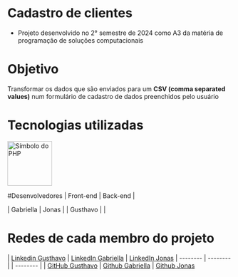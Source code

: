 # Cadastro de clientes

- Projeto desenvolvido no 2° semestre de 2024 como A3 da matéria de programação de soluções computacionais

# Objetivo

Transformar os dados que são enviados para um **CSV (comma separated values)** num formulário de cadastro de dados preenchidos pelo usuário

# Tecnologias utilizadas
<div>
  <img height="100" width="100"loading="lazy"src="https://cdn.jsdelivr.net/gh/devicons/devicon@latest/icons/php/php-original.svg" alt="Símbolo do PHP"/>
</div>

#Desenvolvedores
| Front-end | Back-end |

| Gabriella  |  Jonas   |
| Gusthavo  |          |

# Redes de cada membro do projeto

| [Linkedin Gusthavo](https://www.linkedin.com/in/gusthavosoares/)   | [LinkedIn Gabriella](https://www.linkedin.com/in/gabriellarodriguesdasilva/)   | [LinkedIn Jonas](https://www.linkedin.com/in/jonas-silva-de-jesus/)
| --------  | -------- | | -------- |
|  [GitHub Gusthavo](https://github.com/GusthavoSoares)   | [Github Gabriella](https://github.com/Gabyzoca)   | [Github Jonas](https://github.com/JonasSJesus)  




  

